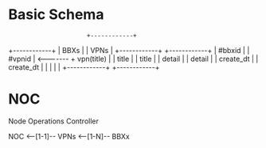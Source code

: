 
# Basic Schema
                          +------------+
  +------------+          | BBXs       |
  | VPNs       |          +------------+
  +------------+          | #bbxid     |
  | #vpnid     | <------- + vpn(title) |
  | title      |          | title      |
  | detail     |          | detail     |
  | create_dt  |          | create_dt  |
  |            |          |            |
  +------------+          +------------+


# NOC
Node Operations Controller

  NOC <--[1-1]-- VPNs <--[1-N]-- BBXx